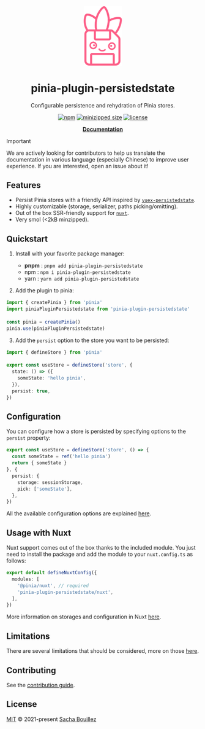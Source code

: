 

<p align="center">
  <img src="https://raw.githubusercontent.com/prazdevs/pinia-plugin-persistedstate-next/main/.github/assets/logo.svg" style="width: 100px">
</p>

<h1 align="center">
  pinia-plugin-persistedstate
</h1>
<p align="center">
  Configurable persistence and rehydration of Pinia stores.
</p>
<p align="center">
  <a href="https://npmjs.com/package/pinia-plugin-persistedstate"><img src="https://img.shields.io/npm/v/pinia-plugin-persistedstate?style=flat-square&labelColor=352c34&color=fd5e87" alt="npm"></a>
  <a href="https://bundlephobia.com/result?p=pinia-plugin-persistedstate"><img src="https://img.shields.io/bundlephobia/minzip/pinia-plugin-persistedstate?style=flat-square&labelColor=352c34&color=fd5e87" alt="minizipped size"></a>
  <a href="https://github.com/prazdevs/pinia-plugin-persistedstate/blob/main/LICENSE"><img src="https://img.shields.io/github/license/prazdevs/pinia-plugin-persistedstate?style=flat-square&labelColor=352c34&color=fd5e87" alt="license"></a>
</p>
<p align="center">
  <a href="https://prazdevs.github.io/pinia-plugin-persistedstate"><b>Documentation</b></a>
</p>

> [!IMPORTANT]
> We are actively looking for contributors to help us translate the documentation in various language (especially Chinese) to improve user experience. If you are interested, open an issue about it!

## Features

- Persist Pinia stores with a friendly API inspired by [`vuex-persistedstate`](https://github.com/robinvdvleuten/vuex-persistedstate).
- Highly customizable (storage, serializer, paths picking/omitting).
- Out of the box SSR-friendly support for [`nuxt`]().
- Very smol (<2kB minzipped).

## Quickstart

1. Install with your favorite package manager:
   - **pnpm** : `pnpm add pinia-plugin-persistedstate`
   - npm : `npm i pinia-plugin-persistedstate`
   - yarn : `yarn add pinia-plugin-persistedstate`

2. Add the plugin to pinia:
```ts
import { createPinia } from 'pinia'
import piniaPluginPersistedstate from 'pinia-plugin-persistedstate'

const pinia = createPinia()
pinia.use(piniaPluginPersistedstate)
```

3. Add the `persist` option to the store you want to be persisted:
```ts
import { defineStore } from 'pinia'

export const useStore = defineStore('store', {
  state: () => ({
    someState: 'hello pinia',
  }),
  persist: true,
})
```

## Configuration

You can configure how a store is persisted by specifying options to the `persist` property:

```ts
export const useStore = defineStore('store', () => {
  const someState = ref('hello pinia')
  return { someState }
}, {
  persist: {
    storage: sessionStorage,
    pick: ['someState'],
  },
})
```

All the available configuration options are explained [here](https://prazdevs.github.io/pinia-plugin-persistedstate/guide/config).

## Usage with Nuxt

Nuxt support comes out of the box thanks to the included module. You just need to install the package and add the module to your `nuxt.config.ts` as follows:

```ts
export default defineNuxtConfig({
  modules: [
    '@pinia/nuxt', // required
    'pinia-plugin-persistedstate/nuxt',
  ],
})
```

More information on storages and configuration in Nuxt [here](https://prazdevs.github.io/pinia-plugin-persistedstate/frameworks/nuxt-3).

## Limitations

There are several limitations that should be considered, more on those [here](https://prazdevs.github.io/pinia-plugin-persistedstate/guide/limitations).

## Contributing

See the [contribution guide](https://github.com/prazdevs/pinia-plugin-persistedstate/blob/main/CONTRIBUTING.md).

## License

[MIT](https://github.com/prazdevs/pinia-plugin-persistedstate/blob/main/LICENSE) © 2021-present [Sacha Bouillez](https://github.com/prazdevs)
